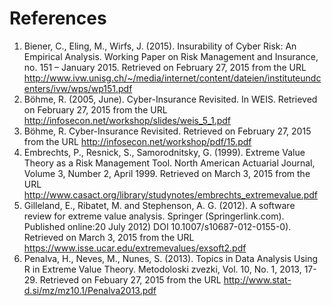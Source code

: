 # References
1. Biener, C., Eling, M., Wirfs, J. (2015). Insurability of Cyber Risk: An Empirical Analysis. Working Paper on Risk Management and Insurance, no. 151 – January 2015. Retrieved on February 27, 2015 from the URL http://www.ivw.unisg.ch/~/media/internet/content/dateien/instituteundcenters/ivw/wps/wp151.pdf
2. Böhme, R. (2005, June). Cyber-Insurance Revisited. In WEIS. Retrieved on February 27, 2015 from the URL 
http://infosecon.net/workshop/slides/weis_5_1.pdf
3. Böhme, R. Cyber-Insurance Revisited. Retrieved on February 27, 2015 from the URL http://infosecon.net/workshop/pdf/15.pdf
4. Embrechts, P., Resnick, S., Samorodnitsky, G. (1999). Extreme Value Theory as a Risk Management Tool. North American Actuarial Journal, Volume 3, Number 2, April 1999. Retrieved on March 3, 2015 from the URL http://www.casact.org/library/studynotes/embrechts_extremevalue.pdf
5. Gilleland, E., Ribatet, M. and Stephenson, A. G. (2012). A software review for extreme value analysis. Springer (Springerlink.com). Published online:20 July 2012) DOI 10.1007/s10687-012-0155-0). Retrieved on March 3, 2015 from the URL https://www.isse.ucar.edu/extremevalues/exsoft2.pdf
6. Penalva, H., Neves, M., Nunes, S. (2013). Topics in Data Analysis Using R in Extreme Value Theory. Metodoloski zvezki, Vol. 10, No. 1, 2013, 17-29. Retrieved on Febuary 27, 2015 from the URL http://www.stat-d.si/mz/mz10.1/Penalva2013.pdf

